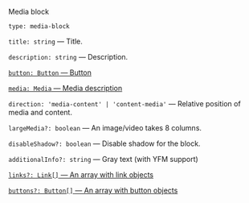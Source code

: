 Media block

`type: media-block`

`title: string` — Title.

`description: string` — Description.

[`button: Button` — Button](?path=/story/information--common-types&viewMode=docs#button---button)

[`media: Media` — Media description](?path=/story/information--common-types&viewMode=docs#media---picvideodatalens)

`direction: 'media-content' | 'content-media'` — Relative position of media and content.

`largeMedia?: boolean` — An image/video takes 8 columns.

`disableShadow?: boolean` — Disable shadow for the block.

`additionalInfo?: string` — Gray text (with YFM support)

[`links?: Link[]` — An array with link objects](?path=/story/information--common-types&viewMode=docs#link---link)

[`buttons?: Button[]` — An array with button objects](?path=/story/information--common-types&viewMode=docs#button---button)
